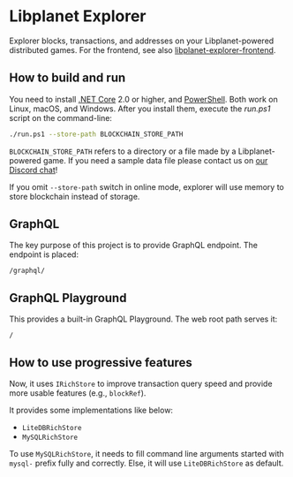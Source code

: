 Libplanet Explorer
==================

Explorer blocks, transactions, and addresses on your Libplanet-powered
distributed games.  For the frontend, see also [libplanet-explorer-frontend].

[libplanet-explorer-frontend]: https://github.com/planetarium/libplanet-explorer-frontend


How to build and run
--------------------

You need to install [.NET Core] 2.0 or higher, and [PowerShell].  Both work
on Linux, macOS, and Windows.  After you install them, execute the *run.ps1*
script on the command-line:

~~~~ bash
./run.ps1 --store-path BLOCKCHAIN_STORE_PATH
~~~~

`BLOCKCHAIN_STORE_PATH` refers to a directory or a file made by
a Libplanet-powered game.  If you need a sample data file please contact us
on [our Discord chat][1]!

If you omit `--store-path` switch in online mode, explorer will use memory to store
blockchain instead of storage.

[.NET Core]: https://dotnet.microsoft.com/
[PowerShell]: https://microsoft.com/PowerShell
[1]: https://discord.gg/ue9fgc3


GraphQL
-------

The key purpose of this project is to provide GraphQL endpoint.  The endpoint
is placed:

    /graphql/


GraphQL Playground
------------------

This provides a built-in GraphQL Playground.  The web root path serves it:

    /

How to use progressive features
-------------------------------

Now, it uses `IRichStore` to improve transaction query speed
and provide more usable features (e.g., `blockRef`).

It provides some implementations like below:

 - `LiteDBRichStore`
 - `MySQLRichStore`

To use `MySQLRichStore`, it needs to fill command line arguments started with `mysql-` prefix fully and correctly.
Else, it will use `LiteDBRichStore` as default.
